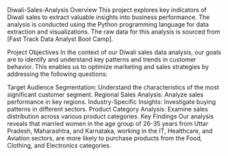 Diwali-Sales-Analysis
Overview
This project explores key indicators of Diwali sales to extract valuable insights into business performance. The analysis is conducted using the Python programming language for data extraction and visualizations. The raw data for this analysis is sourced from [Fast Track Data Analyst Boot Camp].

Project Objectives
In the context of our Diwali sales data analysis, our goals are to identify and understand key patterns and trends in customer behavior. This enables us to optimize marketing and sales strategies by addressing the following questions:

Target Audience Segmentation: Understand the characteristics of the most significant customer segment.
Regional Sales Analysis: Analyze sales performance in key regions.
Industry-Specific Insights: Investigate buying patterns in different sectors.
Product Category Analysis: Examine sales distribution across various product categories.
Key Findings
Our analysis reveals that married women in the age group of 26-35 years from Uttar Pradesh, Maharashtra, and Karnataka, working in the IT, Healthcare, and Aviation sectors, are more likely to purchase products from the Food, Clothing, and Electronics categories.
